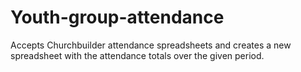 # Youth-group-attendance
Accepts Churchbuilder attendance spreadsheets and creates a new spreadsheet with the attendance totals over the given period.
